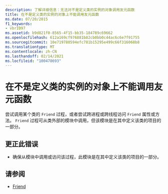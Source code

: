```yaml
---
description: 了解详细信息：无法对不是定义类的实例的对象调用友元函数
title: 在不是定义类的实例的对象上不能调用友元函数
ms.date: 07/20/2015
f1_keywords:
- vbrID97
ms.assetid: b9d821f0-8565-4f15-bb35-184789c69662
ms.openlocfilehash: 612a169cf976881b82cb0bb0c44ac6c6e7f91755
ms.sourcegitcommit: 10e719780594efc781b15295e499c66f316068b8
ms.translationtype: MT
ms.contentlocale: zh-CN
ms.lasthandoff: 02/14/2021
ms.locfileid: "100478693"
---
```

# <a name="cannot-call-friend-function-on-object-which-is-not-an-instance-of-defining-class"></a>在不是定义类的实例的对象上不能调用友元函数

尝试调用某个类的 `Friend` 过程，或者尝试跨进程或跨线程访问 `Friend` 属性或方法。 `Friend` 过程可从类外部的模块中调用，但该模块是在其中定义该类的项目的一部分。  
  
## <a name="to-correct-this-error"></a>更正此错误  
  
- 确保从模块中调用或访问该过程，此模块是在其中定义该类的项目的一部分。  
  
## <a name="see-also"></a>请参阅

- [Friend](../language-reference/modifiers/friend.md)
